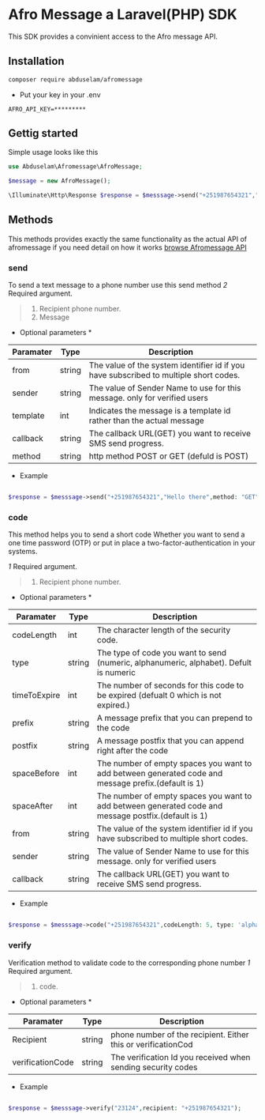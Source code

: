 # Afro Message a Laravel(PHP) SDK

This SDK provides a convinient access to the Afro message API.

## Installation

```bash
composer require abduselam/afromessage
```
* Put your key in your .env 

```env
AFRO_API_KEY=*********
```

## Gettig started

Simple usage looks like this

```php
use Abduselam\Afromessage\AfroMessage;

$message = new AfroMessage();

\Illuminate\Http\Response $response = $messsage->send("+251987654321","Hello there");

```

## Methods

This methods provides exactly the same functionality as the actual API of afromessage if you need detail on how it works [browse Afromessage API](https://afromessage.com/developers) 

### send
To send a text message to a phone number use this send method
*2* Required argument.
>1. Recipient phone number.
>2. Message

* Optional parameters *

| Paramater | Type | Description
| ------ | ------ | ------ |
| from | string | The value of the system identifier id if you have subscribed to multiple short codes.|
| sender | string | The value of Sender Name to use for this message. only for verified users |.
| template | int | Indicates the message is a template id rather than the actual message |
| callback | string | The callback URL(GET) you want to receive SMS send progress.
| method | string | http method POST or GET (defuld is POST) |

* Example 
```php

$response = $messsage->send("+251987654321","Hello there",method: "GET");

```


### code
This method helps you to send a short code Whether you want to send a one time password (OTP) or put in place a two-factor-authentication in your systems.

*1* Required argument.
>1. Recipient phone number.

* Optional parameters *

| Paramater | Type | Description
| ------ | ------ | ------ |
| codeLength | int | The character length of the security code. |
| type | string | The type of code you want to send (numeric, alphanumeric, alphabet). Defult is numeric |
| timeToExpire | int | The number of seconds for this code to be expired (defualt 0 which is not expired.)|
| prefix | string | A message prefix that you can prepend to the code |
| postfix | string | A message postfix that you can append right after the code |
| spaceBefore | int | The number of empty spaces you want to add between generated code and message prefix.(default is 1) |
| spaceAfter | int | The number of empty spaces you want to add between generated code and message postfix.(default is 1) |
| from | string | The value of the system identifier id if you have subscribed to multiple short codes.|
| sender | string | The value of Sender Name to use for this message. only for verified users |.
| callback | string | The callback URL(GET) you want to receive SMS send progress.

* Example
```php

$response = $messsage->code("+251987654321",codeLength: 5, type: 'alphanumeric', postfix: "Is your otp");


```

### verify
Verification method to validate code to the corresponding phone number
*1* Required argument.
>1. code.


* Optional parameters *

| Paramater | Type | Description
| ------ | ------ | ------ |
| Recipient | string | phone number of the recipient. Either this or verificationCod|
| verificationCode | string | The verification Id you received when sending security codes |.

* Example 
```php

$response = $messsage->verify("23124",recipient: "+251987654321");

```

